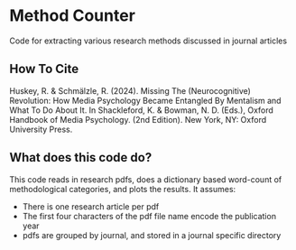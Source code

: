 # Method Counter
Code for extracting various research methods discussed in journal articles

## How To Cite
Huskey, R. & Schmälzle, R. (2024). Missing The (Neurocognitive) Revolution: How Media Psychology Became Entangled By Mentalism and What To Do About It. In Shackleford, K. & Bowman, N. D. (Eds.), Oxford Handbook of Media Psychology. (2nd Edition). New York, NY: Oxford University Press.

## What does this code do?
This code reads in research pdfs, does a dictionary based word-count of methodological categories, and plots the results. It assumes:
- There is one research article per pdf
- The first four characters of the pdf file name encode the publication year
- pdfs are grouped by journal, and stored in a journal specific directory
